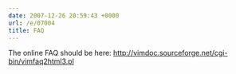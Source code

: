 ```yaml
---
date: 2007-12-26 20:59:43 +0000
url: /e/07004
title: FAQ
---
```


The online FAQ should be here:
http://vimdoc.sourceforge.net/cgi-bin/vimfaq2html3.pl

